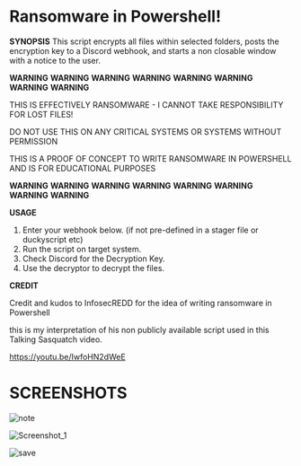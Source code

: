 # Ransomware in Powershell!

**SYNOPSIS**
This script encrypts all files within selected folders, posts the encryption key to a Discord webhook, and starts a non closable window
with a notice to the user.

**WARNING**   **WARNING**   **WARNING**   **WARNING**   **WARNING**   **WARNING**   **WARNING**   **WARNING**

THIS IS EFFECTIVELY RANSOMWARE - I CANNOT TAKE RESPONSIBILITY FOR LOST FILES!

DO NOT USE THIS ON ANY CRITICAL SYSTEMS OR SYSTEMS WITHOUT PERMISSION

THIS IS A PROOF OF CONCEPT TO WRITE RANSOMWARE IN POWERSHELL AND IS FOR EDUCATIONAL PURPOSES

**WARNING**   **WARNING**   **WARNING**   **WARNING**   **WARNING**   **WARNING**   **WARNING**   **WARNING**   

**USAGE**
1. Enter your webhook below. (if not pre-defined in a stager file or duckyscript etc)
2. Run the script on target system.
3. Check Discord for the Decryption Key.
4. Use the decryptor to decrypt the files.

**CREDIT**

Credit and kudos to InfosecREDD for the idea of writing ransomware in Powershell

this is my interpretation of his non publicly available script used in this Talking Sasquatch video.

https://youtu.be/IwfoHN2dWeE

# SCREENSHOTS

![note](https://github.com/beigeworm/PoshCryptor/assets/93350544/050ab6bc-a53f-41be-840f-a2952f9b28a3)

![Screenshot_1](https://github.com/beigeworm/PoshCryptor/assets/93350544/0bf8a282-7d47-4ed0-9d4b-6d1c903ba617)

![save](https://github.com/beigeworm/PoshCryptor/assets/93350544/66b558c2-7729-441c-b49f-aed0fdfe0278)
